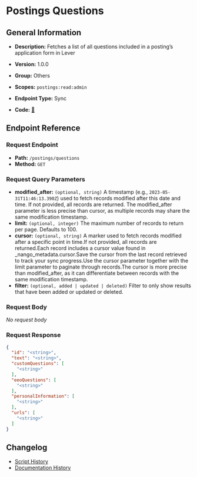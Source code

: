 # Postings Questions

## General Information

- **Description:** Fetches a list of all questions included in a posting’s application form in Lever

- **Version:** 1.0.0
- **Group:** Others
- **Scopes:** `postings:read:admin`
- **Endpoint Type:** Sync
- **Code:** [🔗](https://github.com/NangoHQ/integration-templates/tree/main/integrations/lever-sandbox/syncs/postings-questions.ts)


## Endpoint Reference

### Request Endpoint

- **Path:** `/postings/questions`
- **Method:** `GET`

### Request Query Parameters

- **modified_after:** `(optional, string)` A timestamp (e.g., `2023-05-31T11:46:13.390Z`) used to fetch records modified after this date and time. If not provided, all records are returned. The modified_after parameter is less precise than cursor, as multiple records may share the same modification timestamp.
- **limit:** `(optional, integer)` The maximum number of records to return per page. Defaults to 100.
- **cursor:** `(optional, string)` A marker used to fetch records modified after a specific point in time.If not provided, all records are returned.Each record includes a cursor value found in _nango_metadata.cursor.Save the cursor from the last record retrieved to track your sync progress.Use the cursor parameter together with the limit parameter to paginate through records.The cursor is more precise than modified_after, as it can differentiate between records with the same modification timestamp.
- **filter:** `(optional, added | updated | deleted)` Filter to only show results that have been added or updated or deleted.

### Request Body

_No request body_

### Request Response

```json
{
  "id": "<string>",
  "text": "<string>",
  "customQuestions": [
    "<string>"
  ],
  "eeoQuestions": [
    "<string>"
  ],
  "personalInformation": [
    "<string>"
  ],
  "urls": [
    "<string>"
  ]
}
```

## Changelog

- [Script History](https://github.com/NangoHQ/integration-templates/commits/main/integrations/lever-sandbox/syncs/postings-questions.ts)
- [Documentation History](https://github.com/NangoHQ/integration-templates/commits/main/integrations/lever-sandbox/syncs/postings-questions.md)

<!-- END  GENERATED CONTENT -->

